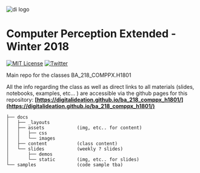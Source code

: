 ![di logo](https://raw.githubusercontent.com/gu-ma/ba_218_comppx_h1801/master/docs/assets/images/di-logo-small.jpg "di logo")

# Computer Perception Extended - Winter 2018

[![MIT License](https://img.shields.io/badge/license-MIT-blue.svg)](http://opensource.org/licenses/MIT)
[![Twitter](https://img.shields.io/twitter/url/https/github.com/webslides/webslides.svg?style=social)](https://twitter.com/digideation)

Main repo for the classes BA_218_COMPPX.H1801

All the info regarding the class as well as direct links to all materials (slides, notebooks, examples, etc... ) are accessible via the github pages for this repository: **[https://digitalideation.github.io/ba_218_comppx_h1801/](https://digitalideation.github.io/ba_218_comppx_h1801/)**

```
├── docs
│   ├── _layouts
│   ├── assets            (img, etc.. for content)
│   │   ├── css
│   │   └── images
│   ├── content           (class content)
│   └── slides            (weekly ? slides)
│       ├── demos
│       └── static        (img, etc.. for slides)
└── samples               (code sample tba)
```